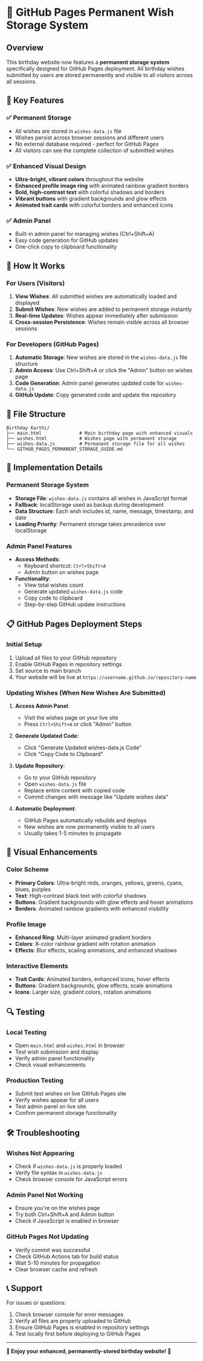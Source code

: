 # 🌟 GitHub Pages Permanent Wish Storage System

## Overview
This birthday website now features a **permanent storage system** specifically designed for GitHub Pages deployment. All birthday wishes submitted by users are stored permanently and visible to all visitors across all sessions.

## 🎯 Key Features

### ✅ Permanent Storage
- All wishes are stored in `wishes-data.js` file
- Wishes persist across browser sessions and different users
- No external database required - perfect for GitHub Pages
- All visitors can see the complete collection of submitted wishes

### ✅ Enhanced Visual Design
- **Ultra-bright, vibrant colors** throughout the website
- **Enhanced profile image ring** with animated rainbow gradient borders
- **Bold, high-contrast text** with colorful shadows and borders
- **Vibrant buttons** with gradient backgrounds and glow effects
- **Animated trait cards** with colorful borders and enhanced icons

### ✅ Admin Panel
- Built-in admin panel for managing wishes (Ctrl+Shift+A)
- Easy code generation for GitHub updates
- One-click copy to clipboard functionality

## 🚀 How It Works

### For Users (Visitors)
1. **View Wishes**: All submitted wishes are automatically loaded and displayed
2. **Submit Wishes**: New wishes are added to permanent storage instantly
3. **Real-time Updates**: Wishes appear immediately after submission
4. **Cross-session Persistence**: Wishes remain visible across all browser sessions

### For Developers (GitHub Pages)
1. **Automatic Storage**: New wishes are stored in the `wishes-data.js` file structure
2. **Admin Access**: Use Ctrl+Shift+A or click the "Admin" button on wishes page
3. **Code Generation**: Admin panel generates updated code for `wishes-data.js`
4. **GitHub Update**: Copy generated code and update the repository

## 📁 File Structure

```
Birthday Karthi/
├── main.html              # Main birthday page with enhanced visuals
├── wishes.html            # Wishes page with permanent storage
├── wishes-data.js         # Permanent storage file for all wishes
└── GITHUB_PAGES_PERMANENT_STORAGE_GUIDE.md
```

## 🔧 Implementation Details

### Permanent Storage System
- **Storage File**: `wishes-data.js` contains all wishes in JavaScript format
- **Fallback**: localStorage used as backup during development
- **Data Structure**: Each wish includes id, name, message, timestamp, and date
- **Loading Priority**: Permanent storage takes precedence over localStorage

### Admin Panel Features
- **Access Methods**: 
  - Keyboard shortcut: `Ctrl+Shift+A`
  - Admin button on wishes page
- **Functionality**:
  - View total wishes count
  - Generate updated `wishes-data.js` code
  - Copy code to clipboard
  - Step-by-step GitHub update instructions

## 📋 GitHub Pages Deployment Steps

### Initial Setup
1. Upload all files to your GitHub repository
2. Enable GitHub Pages in repository settings
3. Set source to main branch
4. Your website will be live at `https://username.github.io/repository-name`

### Updating Wishes (When New Wishes Are Submitted)
1. **Access Admin Panel**:
   - Visit the wishes page on your live site
   - Press `Ctrl+Shift+A` or click "Admin" button

2. **Generate Updated Code**:
   - Click "Generate Updated wishes-data.js Code"
   - Click "Copy Code to Clipboard"

3. **Update Repository**:
   - Go to your GitHub repository
   - Open `wishes-data.js` file
   - Replace entire content with copied code
   - Commit changes with message like "Update wishes data"

4. **Automatic Deployment**:
   - GitHub Pages automatically rebuilds and deploys
   - New wishes are now permanently visible to all users
   - Usually takes 1-5 minutes to propagate

## 🎨 Visual Enhancements

### Color Scheme
- **Primary Colors**: Ultra-bright reds, oranges, yellows, greens, cyans, blues, purples
- **Text**: High-contrast black text with colorful shadows
- **Buttons**: Gradient backgrounds with glow effects and hover animations
- **Borders**: Animated rainbow gradients with enhanced visibility

### Profile Image
- **Enhanced Ring**: Multi-layer animated gradient borders
- **Colors**: 8-color rainbow gradient with rotation animation
- **Effects**: Blur effects, scaling animations, and enhanced shadows

### Interactive Elements
- **Trait Cards**: Animated borders, enhanced icons, hover effects
- **Buttons**: Gradient backgrounds, glow effects, scale animations
- **Icons**: Larger size, gradient colors, rotation animations

## 🔍 Testing

### Local Testing
- Open `main.html` and `wishes.html` in browser
- Test wish submission and display
- Verify admin panel functionality
- Check visual enhancements

### Production Testing
- Submit test wishes on live GitHub Pages site
- Verify wishes appear for all users
- Test admin panel on live site
- Confirm permanent storage functionality

## 🛠️ Troubleshooting

### Wishes Not Appearing
- Check if `wishes-data.js` is properly loaded
- Verify file syntax in `wishes-data.js`
- Check browser console for JavaScript errors

### Admin Panel Not Working
- Ensure you're on the wishes page
- Try both Ctrl+Shift+A and Admin button
- Check if JavaScript is enabled in browser

### GitHub Pages Not Updating
- Verify commit was successful
- Check GitHub Actions tab for build status
- Wait 5-10 minutes for propagation
- Clear browser cache and refresh

## 📞 Support

For issues or questions:
1. Check browser console for error messages
2. Verify all files are properly uploaded to GitHub
3. Ensure GitHub Pages is enabled in repository settings
4. Test locally first before deploying to GitHub Pages

---

**🎉 Enjoy your enhanced, permanently-stored birthday website! 🎂**
